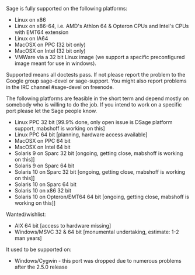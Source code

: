 Sage is fully supported on the following platforms:

 * Linux on x86
 * Linux on x86-64, i.e. AMD's Athlon 64 & Opteron CPUs and Intel's CPUs with EMT64 extension
 * Linux on IA64
 * MacOSX on PPC (32 bit only)
 * MacOSX on Intel (32 bit only)
 * VMWare via a 32 bit Linux image (we support a specific preconfigured image meant for use in windows).

Supported means all doctests pass. If not please report the problem to the Google group sage-devel or sage-support. You might also report problems in the IRC channel #sage-devel on freenode.
 
The following platforms are feasible in the short term and depend mostly on somebody who is willing to do the job. If you intend to work  on a specific port please let the Sage people know.

 * Linux PPC 32 bit [99.9% done, only open issue is DSage platform support, mabshoff is working on this]
 * Linux PPC 64 bit [planning, hardware access available]
 * MacOSX on PPC 64 bit
 * MacOSX on Intel 64 bit 
 * Solaris 9 on Sparc 32 bit [ongoing, getting close, mabshoff is working on this]]
 * Solaris 9 on Sparc 64 bit
 * Solaris 10 on Sparc 32 bit [ongoing, getting close, mabshoff is working on this]]
 * Solaris 10 on Sparc 64 bit
 * Solaris 10 on x86 32 bit
 * Solaris 10 on Opteron/EMT64 64 bit [ongoing, getting close, mabshoff is working on this]]

Wanted/wishlist:

 * AIX 64 bit [access to hardware missing]
 * Windows/MSVC 32 & 64 bit [monumental undertaking, estimate: 1-2 man years]

It used to be supported on:

 * Windows/Cygwin - this port was dropped due to numerous problems after the 2.5.0 release
